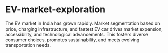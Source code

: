 # EV-market-exploration
The EV market in India has grown rapidly. Market segmentation based on price, charging infrastructure, and fastest EV car drives market expansion, accessibility, and technological advancements. This fosters diverse consumer choices, promotes sustainability, and meets evolving transportation needs.
